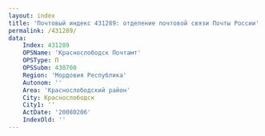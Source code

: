 ```yaml
---
layout: index
title: 'Почтовый индекс 431289: отделение почтовой связи Почты России'
permalink: /431289/
data:
    Index: 431289
    OPSName: 'Краснослободск Почтамт'
    OPSType: П
    OPSSubm: 430700
    Region: 'Мордовия Республика'
    Autonom: ''
    Area: 'Краснослободский район'
    City: Краснослободск
    City1: ''
    ActDate: '20080206'
    IndexOld: ''
---
```

